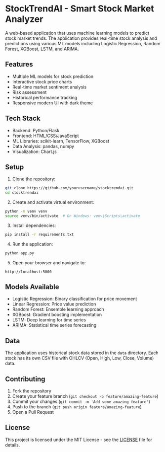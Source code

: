 # StockTrendAI - Smart Stock Market Analyzer

A web-based application that uses machine learning models to predict stock market trends. The application provides real-time stock analysis and predictions using various ML models including Logistic Regression, Random Forest, XGBoost, LSTM, and ARIMA.

## Features

- Multiple ML models for stock prediction
- Interactive stock price charts
- Real-time market sentiment analysis
- Risk assessment
- Historical performance tracking
- Responsive modern UI with dark theme

## Tech Stack

- Backend: Python/Flask
- Frontend: HTML/CSS/JavaScript
- ML Libraries: scikit-learn, TensorFlow, XGBoost
- Data Analysis: pandas, numpy
- Visualization: Chart.js

## Setup

1. Clone the repository:
```bash
git clone https://github.com/yourusername/stocktrendai.git
cd stocktrendai
```

2. Create and activate virtual environment:
```bash
python -m venv venv
source venv/bin/activate  # On Windows: venv\Scripts\activate
```

3. Install dependencies:
```bash
pip install -r requirements.txt
```

4. Run the application:
```bash
python app.py
```

5. Open your browser and navigate to:
```
http://localhost:5000
```

## Models Available

- Logistic Regression: Binary classification for price movement
- Linear Regression: Price value prediction
- Random Forest: Ensemble learning approach
- XGBoost: Gradient boosting implementation
- LSTM: Deep learning for time series
- ARIMA: Statistical time series forecasting

## Data

The application uses historical stock data stored in the `data` directory. Each stock has its own CSV file with OHLCV (Open, High, Low, Close, Volume) data.

## Contributing

1. Fork the repository
2. Create your feature branch (`git checkout -b feature/amazing-feature`)
3. Commit your changes (`git commit -m 'Add some amazing feature'`)
4. Push to the branch (`git push origin feature/amazing-feature`)
5. Open a Pull Request

## License

This project is licensed under the MIT License - see the [LICENSE](LICENSE) file for details. 